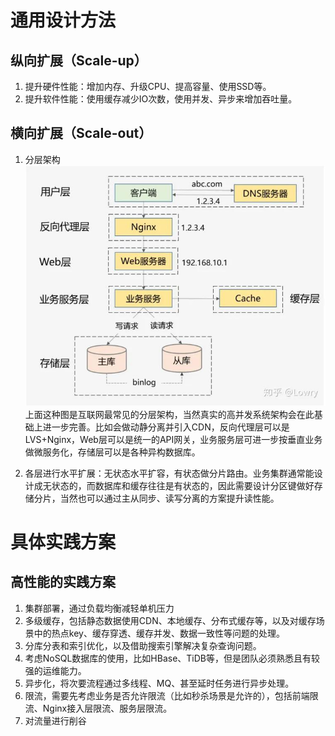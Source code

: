 # 通用设计方法
## 纵向扩展（Scale-up）
1. 提升硬件性能：增加内存、升级CPU、提高容量、使用SSD等。
2. 提升软件性能：使用缓存减少IO次数，使用并发、异步来增加吞吐量。

## 横向扩展（Scale-out）
1. 分层架构
![](Pictures/layered-architecture.jpg)
上面这种图是互联网最常见的分层架构，当然真实的高并发系统架构会在此基础上进一步完善。比如会做动静分离并引入CDN，反向代理层可以是LVS+Nginx，Web层可以是统一的API网关，业务服务层可进一步按垂直业务做微服务化，存储层可以是各种异构数据库。

2. 各层进行水平扩展：无状态水平扩容，有状态做分片路由。业务集群通常能设计成无状态的，而数据库和缓存往往是有状态的，因此需要设计分区键做好存储分片，当然也可以通过主从同步、读写分离的方案提升读性能。

# 具体实践方案
## 高性能的实践方案
1. 集群部署，通过负载均衡减轻单机压力
2. 多级缓存，包括静态数据使用CDN、本地缓存、分布式缓存等，以及对缓存场景中的热点key、缓存穿透、缓存并发、数据一致性等问题的处理。
3. 分库分表和索引优化，以及借助搜索引擎解决复杂查询问题。
4. 考虑NoSQL数据库的使用，比如HBase、TiDB等，但是团队必须熟悉且有较强的运维能力。
5. 异步化，将次要流程通过多线程、MQ、甚至延时任务进行异步处理。
6. 限流，需要先考虑业务是否允许限流（比如秒杀场景是允许的），包括前端限流、Nginx接入层限流、服务层限流。
7. 对流量进行削谷